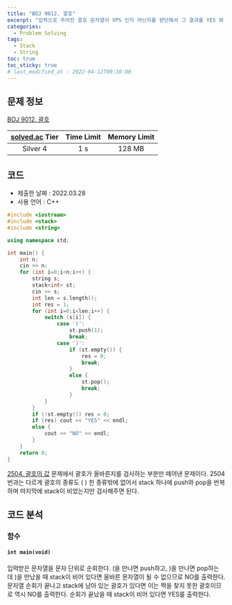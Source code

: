 ```yaml
---
title: "BOJ 9012. 괄호"
excerpt: "입력으로 주어진 괄호 문자열이 VPS 인지 아닌지를 판단해서 그 결과를 YES 와 NO 로 나타내어라."
categories: 
  - Problem Solving
tags:
  - Stack
  - String
toc: true
toc_sticky: true
# last_modified_at : 2022-04-12T00:30:00
---
```



## 문제 정보

[BOJ 9012. 괄호](https://www.acmicpc.net/problem/9012)

| [solved.ac](https://solved.ac) Tier | Time Limit | Memory Limit |
|:-----------------------------------:|:----------:|:------------:|
| Silver 4                            | 1 s        | 128 MB       |

## 코드
- 제출한 날짜 : 2022.03.28
- 사용 언어 : C++

```cpp
#include <iostream>
#include <stack>
#include <string>

using namespace std;

int main() {
	int n;
	cin >> n;
	for (int i=0;i<n;i++) {
		string s;
		stack<int> st;
		cin >> s;
		int len = s.length();
		int res = 1;
		for (int i=0;i<len;i++) {
			switch (s[i]) {
				case '(':
					st.push(1);
					break;
				case ')':
					if (st.empty()) {
						res = 0;
						break;
					}
					else {
						st.pop();
						break;
					}
			}
		}
		if (!st.empty()) res = 0;
		if (res) cout << "YES" << endl;
		else {
			cout << "NO" << endl;
		}
	}
	return 0;
}
```
[2504. 괄호의 값]({{site.url}}{{site.baseurl}}/problem%20solving/BOJ2504) 문제에서 괄호가 올바른지를 검사하는 부분만 떼어낸 문제이다. 2504번과는 다르게 괄호의 종류도 ( ) 한 종류밖에 없어서 stack 하나에 push와 pop을 반복하며 마지막에 stack이 비었는지만 검사해주면 된다.

## 코드 분석


### 함수
#### `int main(void)`
입력받은 문자열을 문자 단위로 순회한다. (을 만나면 push하고, )을 만나면 pop하는 데 )을 만났을 때 stack이 비어 있다면 올바른 문자열이 될 수 없으므로 NO를 출력한다. 문자열 순회가 끝나고 stack에 남아 있는 괄호가 있다면 이는 짝을 찾지 못한 괄호이므로 역시 NO를 출력한다. 순회가 끝났을 때 stack이 비어 있다면 YES를 출력한다.
